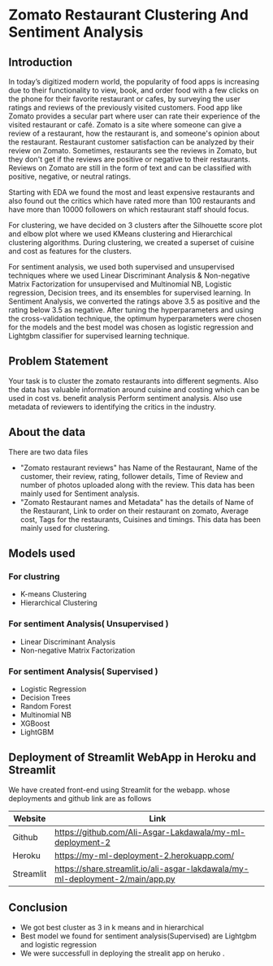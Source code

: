 # Zomato Restaurant Clustering And Sentiment Analysis

## Introduction
In today’s digitized modern world, the popularity of food apps is increasing due to their functionality to view, book, and order food with a few clicks on the phone for their favorite restaurant or cafes, by surveying the user ratings and reviews of the previously visited customers. Food app like Zomato provides a secular part where user can rate their experience of the visited restaurant or café. Zomato is a site where someone can give a review of a restaurant, how the restaurant is, and someone's opinion about the restaurant. Restaurant customer satisfaction can be analyzed by their review on Zomato. Sometimes, restaurants see the reviews in Zomato, but they don't get if the reviews are positive or negative to their restaurants. Reviews on Zomato are still in the form of text and can be classified with positive, negative, or neutral ratings.

Starting with EDA we found the most and least expensive restaurants and also found out the critics which have rated more than 100 restaurants and have more than 10000 followers on which restaurant staff should focus.

For clustering, we have decided on 3 clusters after the Silhouette score plot and elbow plot where we used KMeans clustering and Hierarchical clustering algorithms. During clustering, we created a superset of cuisine and cost as features for the clusters.

For sentiment analysis, we used both supervised and unsupervised techniques where we used Linear Discriminant Analysis & Non-negative Matrix Factorization for unsupervised and Multinomial NB, Logistic regression, Decision trees, and its ensembles for supervised learning. In Sentiment Analysis, we converted the ratings above 3.5 as positive and the rating below 3.5 as negative. After tuning the hyperparameters and using the cross-validation technique, the optimum hyperparameters were chosen for the models and the best model was chosen as logistic regression and Lightgbm classifier for supervised learning technique.

## Problem Statement
Your task is to cluster the zomato restaurants into different segments. Also the data has valuable information around cuisine and costing which can be used in cost vs. benefit analysis
Perform sentiment analysis. Also use metadata of reviewers to identifying the critics in the industry.

## About the data
There are two data files
* "Zomato restaurant reviews" has Name of the Restaurant, Name of the customer, their review, rating, follower details, Time of Review and number of photos uploaded along with the review. This data has been mainly used for Sentiment analysis.
* "Zomato Restaurant names and Metadata" has the details of Name of the Restaurant, Link to order on their restaurant on zomato, Average cost, Tags for the restaurants, Cuisines and timings. This data has been mainly used for clustering.

## Models used 
### For clustring 
* K-means Clustering
* Hierarchical Clustering

### For sentiment Analysis( Unsupervised )
* Linear Discriminant Analysis 
* Non-negative Matrix Factorization

### For sentiment Analysis( Supervised )
* Logistic Regression
* Decision Trees
* Random Forest
* Multinomial NB
* XGBoost
* LightGBM

## Deployment of Streamlit WebApp in Heroku and Streamlit

We have created front-end using Streamlit for the webapp. whose deployments and github link are as follows 

| Website | Link |
| ------ | ------ |
| Github | https://github.com/Ali-Asgar-Lakdawala/my-ml-deployment-2 |
| Heroku | https://my-ml-deployment-2.herokuapp.com/ |
| Streamlit | https://share.streamlit.io/ali-asgar-lakdawala/my-ml-deployment-2/main/app.py|
## Conclusion

* We got best cluster as 3 in k means and in hierarchical
* Best model we found for sentiment analysis(Supervised) are Lightgbm and logistic regression 
* We were successfull in deploying the strealit app on heruko .
